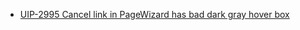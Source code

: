 - [UIP-2995 Cancel link in PageWizard has bad dark gray hover box](https://jira.pingidentity.com/browse/UIP-2995)
